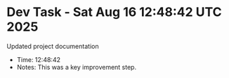 # Dev Task - Sat Aug 16 12:48:42 UTC 2025
Updated project documentation
- Time: 12:48:42
- Notes: This was a key improvement step.
